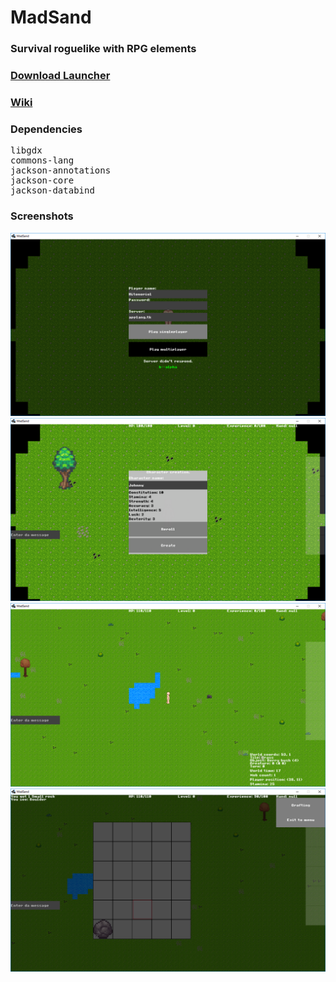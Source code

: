 # MadSand
### Survival roguelike with RPG elements
### <a href="https://github.com/Hitonoriol/MadSand/releases/download/launcher-r15/MadSandLauncher.jar">Download Launcher</a>
### <a href="https://github.com/Hitonoriol/MadSand/wiki">Wiki</a>


### Dependencies
<pre>
libgdx
commons-lang
jackson-annotations
jackson-core
jackson-databind
</pre>
### Screenshots
![screenshot](https://raw.githubusercontent.com/Hitonoriol/MadSand/master/Screenshots/1.png)
![screenshot](https://raw.githubusercontent.com/Hitonoriol/MadSand/master/Screenshots/2.png)
![screenshot](https://raw.githubusercontent.com/Hitonoriol/MadSand/master/Screenshots/3.png)
![screenshot](https://raw.githubusercontent.com/Hitonoriol/MadSand/master/Screenshots/4.png)
